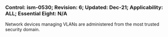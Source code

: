 ### Control: ism-0530; Revision: 6; Updated: Dec-21; Applicability: ALL; Essential Eight: N/A
<p>Network devices managing VLANs are administered from the most trusted security domain.</p>